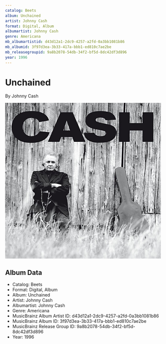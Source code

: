 ```yaml
---
catalog: Beets
album: Unchained
artist: Johnny Cash
format: Digital, Album
albumartist: Johnny Cash
genre: Americana
mb_albumartistid: d43d12a1-2dc9-4257-a2fd-0a3bb1081b86
mb_albumid: 3f97d3ea-3b33-417a-bbb1-ed810c7ae2be
mb_releasegroupid: 9a8b2078-54db-34f2-bf5d-8dc42df3d896
year: 1996
---
```


# Unchained

By Johnny Cash

![](../../assets/beetscovers/Johnny_Cash-Unchained.jpg)

## Album Data

- Catalog: Beets
- Format: Digital, Album
- Album: Unchained
- Artist: Johnny Cash
- Albumartist: Johnny Cash
- Genre: Americana
- MusicBrainz Album Artist ID: d43d12a1-2dc9-4257-a2fd-0a3bb1081b86
- MusicBrainz Album ID: 3f97d3ea-3b33-417a-bbb1-ed810c7ae2be
- MusicBrainz Release Group ID: 9a8b2078-54db-34f2-bf5d-8dc42df3d896
- Year: 1996

